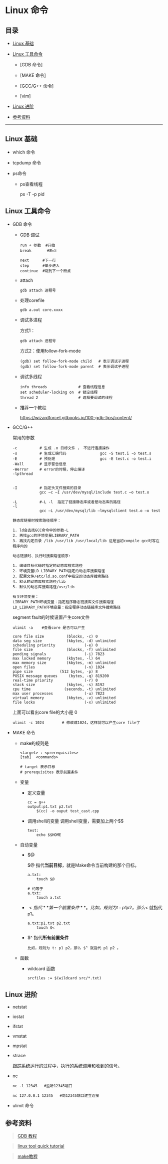 # Linux 命令

## 目录

* [Linux 基础](#Linux基础)

* [Linux 工具命令](#Linux工具命令)

    * [GDB 命令]

    * [MAKE 命令]

    * [GCC/G++ 命令]

    * [vim]

* [Linux 进阶](#linux进阶)

* [参考资料](#参考资料)

---

## Linux 基础

* which 命令

* tcpdump 命令

* ps命令

    * ps查看线程
    
        ps -T -p pid

## Linux 工具命令

* GDB 命令

    * GDB 调试
        ```
        run + 参数  #开始
        break       #断点

        next      #下一行
        step      #单步进入
        continue  #跳到下一个断点
        ```
    * attach
        ```
        gdb attach 进程号
        ```
    
    * 处理corefile
        ```
        gdb a.out core.xxxx
        ```

    * 调试多进程

        方式1：
        ```
        gdb attach 进程号
        ```

        方式2：使用follow-fork-mode
        ```
        (gdb) set follow-fork-mode child   # 表示调试子进程
        (gdb) set follow-fork-mode parent  # 表示调试子进程
        ```

    * 调试多线程
        
        ```
        info threads              # 查看线程信息
        set scheduler-locking on  # 锁定线程
        thread 2                  # 选择要调试的线程
        ```

    * 推荐一个教程

        https://wizardforcel.gitbooks.io/100-gdb-tips/content/ 

* GCC/G++

    常用的参数
    ```
    -c          # 生成 .o 目标文件 ， 不进行连接操作
    -s          # 生成汇编代码               gcc -S test.i -o test.s
    -E          # 预处理                    gcc -E test.c -o test.i
    -Wall       # 显示警告信息
    -Werror     # error的时候，停止编译
    -lpthread


    -I          # 指定头文件搜索的目录
                gcc –c –I /usr/dev/mysql/include test.c –o test.o

    -L          #-L -l  指定了链接静态库或者是动态库的路径
    -l          
                gcc –L /usr/dev/mysql/lib –lmysqlclient test.o –o test
    ```

    ```
    静态库链接时搜索路径顺序：

    1. ld会去找GCC命令中的参数-L
    2. 再找gcc的环境变量LIBRARY_PATH
    3. 再找内定目录 /lib /usr/lib /usr/local/lib 这是当初compile gcc时写在程序内的

    动态链接时、执行时搜索路径顺序:

    1. 编译目标代码时指定的动态库搜索路径
    2. 环境变量LD_LIBRARY_PATH指定的动态库搜索路径
    3. 配置文件/etc/ld.so.conf中指定的动态库搜索路径
    4. 默认的动态库搜索路径/lib
    5. 默认的动态库搜索路径/usr/lib

    有关环境变量：
    LIBRARY_PATH环境变量：指定程序静态链接库文件搜索路径
    LD_LIBRARY_PATH环境变量：指定程序动态链接库文件搜索路径
    ```

    segment fault的时候设置产生core文件
    ```
    ulimit -a    #查看core 是否可以产生

    core file size          (blocks, -c) 0
    data seg size           (kbytes, -d) unlimited
    scheduling priority             (-e) 0
    file size               (blocks, -f) unlimited
    pending signals                 (-i) 7823
    max locked memory       (kbytes, -l) 64
    max memory size         (kbytes, -m) unlimited
    open files                      (-n) 1024
    pipe size            (512 bytes, -p) 8
    POSIX message queues     (bytes, -q) 819200
    real-time priority              (-r) 0
    stack size              (kbytes, -s) 8192
    cpu time               (seconds, -t) unlimited
    max user processes              (-u) 7823
    virtual memory          (kbytes, -v) unlimited
    file locks                      (-x) unlimited

    ```

    上面可以看出core file的大小是 0 
    ```
    ulimit -c 1024        # 修改成1024，这样就可以产生core file了
    ```

* MAKE 命令

    * make的规则是
        ```
        <target> : <prerequisites> 
        [tab]  <commands>

        # target 表示目标
        # prerequisites 表示前置条件
        ```
    * 变量
        * 定义变量
            ```
            cc = g++
            output:p1.txt p2.txt
                $(cc) -o ouput test_cast.cpp
            ```
        * 调用shell的变量
            调用shell变量，需要加上两个$$
            ```
            test:
                echo $$HOME
            ```

    * 自动变量
        * $@  

            $@ 指代**当前目标**，就是Make命令当前构建的那个目标。
            ```
            a.txt:
                touch $@
            
            # 约等于 
            a.txt:
                touch a.txt
            ```

        * $< 指代**第一个前置条件**。比如，规则为 t: p1 p2，那么$< 就指代p1。

            ```
            a.txt:p1.txt p2.txt
                touch $<
            ```

        * $^ 指代**所有前置条件**
            ```
            比如，规则为 t: p1 p2，那么 $^ 就指代 p1 p2 。
            ```

    * 函数

        * wildcard 函数
            ```
            srcfiles := $(wildcard src/*.txt)
            ```

## Linux 进阶

* netstat

* iostat

* ifstat

* vmstat

* mpstat

* strace

    跟踪系统运行的过程中，执行的系统调用和收到的信号。

* nc

    ```
    nc -l 12345   #监听12345端口
    ```

    ```
    nc 127.0.0.1 12345   #向12345端口建立连接
    ```

* ulimit 命令


## 参考资料

>[GDB 教程](https://wizardforcel.gitbooks.io/100-gdb-tips/set-follow-fork-mode-child.html)


>[linux tool quick tutorial](https://linuxtools-rst.readthedocs.io/zh_CN/latest/base/index.html)

>[make教程](http://www.ruanyifeng.com/blog/2015/02/make.html)

